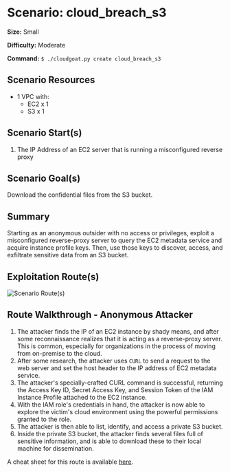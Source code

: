 # Scenario: cloud_breach_s3

**Size:** Small

**Difficulty:** Moderate

**Command:** `$ ./cloudgoat.py create cloud_breach_s3`

## Scenario Resources

* 1 VPC with:
  * EC2 x 1
  * S3 x 1

## Scenario Start(s)

1. The IP Address of an EC2 server that is running a misconfigured reverse proxy

## Scenario Goal(s)

Download the confidential files from the S3 bucket.

## Summary

Starting as an anonymous outsider with no access or privileges, exploit a misconfigured reverse-proxy server to query the EC2 metadata service and acquire instance profile keys. Then, use those keys to discover, access, and exfiltrate sensitive data from an S3 bucket.

## Exploitation Route(s)

![Scenario Route(s)](https://www.lucidchart.com/publicSegments/view/3ffe907e-6281-47e9-b7bf-e07fdcb48103/image.png)

## Route Walkthrough - Anonymous Attacker

1. The attacker finds the IP of an EC2 instance by shady means, and after some reconnaissance realizes that it is acting as a reverse-proxy server. This is common, especially for organizations in the process of moving from on-premise to the cloud.
2. After some research, the attacker uses `CURL` to send a request to the web server and set the host header to the IP address of EC2 metadata service.
3. The attacker's specially-crafted CURL command is successful, returning the Access Key ID, Secret Access Key, and Session Token of the IAM Instance Profile attached to the EC2 instance.
4. With the IAM role's credentials in hand, the attacker is now able to explore the victim's cloud environment using the powerful permissions granted to the role.
5. The attacker is then able to list, identify, and access a private S3 bucket.
6. Inside the private S3 bucket, the attacker finds several files full of sensitive information, and is able to download these to their local machine for dissemination.

A cheat sheet for this route is available [here](./cheat_sheet.md).
